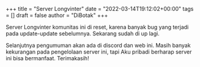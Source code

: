 +++
title = "Server Longvinter"
date = "2022-03-14T19:12:02+00:00"
tags = []
draft = false
author = "DiBotak"
+++

Server Longvinter komunitas ini di reset, karena banyak bug yang terjadi pada update-update sebelumnya. Sekarang sudah di up lagi.

Selanjutnya pengumuman akan ada di discord dan web ini. Masih banyak kekurangan pada pengelolaan server ini, tapi Aku pribadi berharap server ini bisa bermanfaat. Terimakasih!
